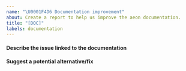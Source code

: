 ```yaml
---
name: "\U0001F4D6 Documentation improvement"
about: Create a report to help us improve the aeon documentation.
title: "[DOC]"
labels: documentation
---
```


#### Describe the issue linked to the documentation

<!--
Tell us about the confusion introduced in the documentation.
-->

#### Suggest a potential alternative/fix

<!--
Tell us how we could improve the documentation in this regard.
-->
